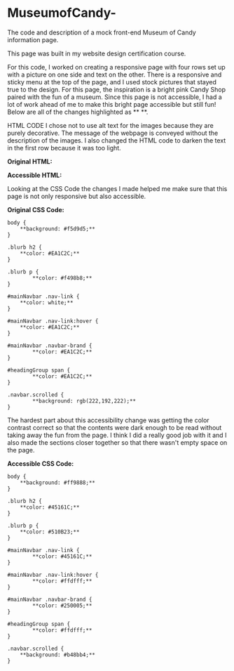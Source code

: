 # MuseumofCandy-
The code and description of a mock front-end Museum of Candy information page.

This page was built in my website design certification course.

For this code, I worked on creating a responsive page with four rows set up with a picture on one side and text on the other. There is a responsive and sticky menu at the top of the page, and I used stock pictures that stayed true to the design. For this page, the inspiration is a bright pink Candy Shop paired with the fun of a museum. Since this page is not accessible, I had a lot of work ahead of me to make this bright page accessible but still fun! Below are all of the changes highlighted as ** **.

HTML CODE I chose not to use alt text for the images because they are purely decorative. The message of the webpage is conveyed without the description of the images.
I also changed the HTML code to darken the text in the first row because it was too light. 

**Original HTML:**
 <div id="headingGroup" class="text-white text-center d-none d-lg-block mt-5">

**Accessible HTML:**
<div id="headingGroup" class="text-#51010B text-center d-none d-lg-block mt-5">
	
Looking at the CSS Code the changes I made helped me make sure that this page is not only responsive but also accessible.

**Original CSS Code:**

	body {
   		**background: #f5d9d5;**
	}

	.blurb h2 {
  		**color: #EA1C2C;**
	}

	.blurb p {
    		**color: #f498b8;**
	}

	#mainNavbar .nav-link {
   		**color: white;**
	}

	#mainNavbar .nav-link:hover {
   		**color: #EA1C2C;**
	}

	#mainNavbar .navbar-brand {
    		**color: #EA1C2C;**
	}

	#headingGroup span {
    		**color: #EA1C2C;**
	}

	.navbar.scrolled {
    		**background: rgb(222,192,222);**
	}

The hardest part about this accessibility change was getting the color contrast correct so that the contents were dark enough to be read without taking away the fun from the page. I think I did a really good job with it and I also made the sections closer together so that there wasn't empty space on the page.

**Accessible CSS Code:**

	body {
   		**background: #ff9888;**
	}	

	.blurb h2 {
  		**color: #45161C;**
	}

	.blurb p {
   		**color: #510B23;**
	}

	#mainNavbar .nav-link {
    		**color: #45161C;**
	}

	#mainNavbar .nav-link:hover {
    		**color: #ffdfff;**
	}

	#mainNavbar .navbar-brand {
    		**color: #250005;**
	}

	#headingGroup span {
	    	**color: #ffdfff;**
	}

	.navbar.scrolled {
   		**background: #b48bb4;**
	}
